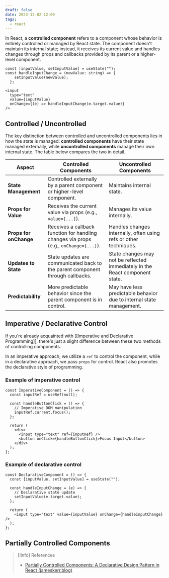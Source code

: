 ```yaml
---
draft: false
date: 2023-12-02 12:09
tags:
  - react
---
```


In React, a **controlled component** refers to a component whose behavior is entirely controlled or managed by React state. The component doesn't maintain its internal state; instead, it receives its current value and handles changes through props and callbacks provided by its parent or a higher-level component.

```tsx title="Example of a controlled component"
const [inputValue, setInputValue] = useState("");
const handleInputChange = (newValue: string) => {
    setInputValue(newValue);
  };
  
<input
  type="text"
  value={inputValue}
  onChange={(e) => handleInputChange(e.target.value)}
/>
```

## Controlled / Uncontrolled
The key distinction between controlled and uncontrolled components lies in how the state is managed: **controlled components** have their state managed externally, while **uncontrolled components** manage their own internal state. The table below compares the two in detail.

| **Aspect**             | **Controlled Components**                                                             | **Uncontrolled Components**                                                  |
| ---------------------- | ------------------------------------------------------------------------------------- | ---------------------------------------------------------------------------- |
| **State Management**   | Controlled externally by a parent component or higher-level component.                | Maintains internal state.                                                    |
| **Props for Value**    | Receives the current value via props (e.g., `value={...}`).                           | Manages its value internally.                                                |
| **Props for onChange** | Receives a callback function for handling changes via props (e.g., `onChange={...}`). | Handles changes internally, often using refs or other techniques.            |
| **Updates to State**   | State updates are communicated back to the parent component through callbacks.        | State changes may not be reflected immediately in the React component state. |
| **Predictability**     | More predictable behavior since the parent component is in control.                   | May have less predictable behavior due to internal state management.         |

## Imperative / Declarative Control
If you're already acquainted with [[Imperative and Declarative Programming]], there's just a slight difference between these two methods of controlling components.

In an imperative approach, we utilize a `ref` to control the component, while in a declarative approach, we pass `props` for control. React also promotes the declarative style of programming.

### Example of imperative control

```tsx title='Imperative control using refs'
const ImperativeComponent = () => {
  const inputRef = useRef(null);

  const handleButtonClick = () => {
    // Imperative DOM manipulation
    inputRef.current.focus();
  };

  return (
    <div>
      <input type="text" ref={inputRef} />
      <button onClick={handleButtonClick}>Focus Input</button>
    </div>
  );
};
```

### Example of declarative control
```tsx title="Declarative control using props"
const DeclarativeComponent = () => {
  const [inputValue, setInputValue] = useState("");

  const handleInputChange = (e) => {
    // Declarative state update
    setInputValue(e.target.value);
  };

  return (
    <input type="text" value={inputValue} onChange={handleInputChange} />
  );
};
```

## Partially Controlled Components



> [!info] References
> - [Partially Controlled Components: A Declarative Design Pattern in React (jameskerr.blog)](https://www.jameskerr.blog/posts/partially-controlled-react-components/)
